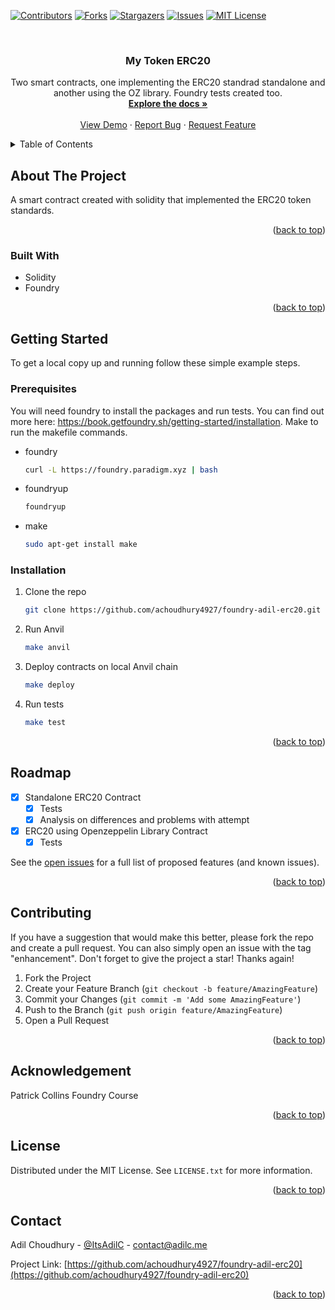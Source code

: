 <a name="readme-top"></a>

[![Contributors][contributors-shield]][contributors-url]
[![Forks][forks-shield]][forks-url]
[![Stargazers][stars-shield]][stars-url]
[![Issues][issues-shield]][issues-url]
[![MIT License][license-shield]][license-url]

<!-- PROJECT LOGO -->
<br />
<div align="center">

<h3 align="center">My Token ERC20</h3>

  <p align="center">
    Two smart contracts, one implementing the ERC20 standrad standalone and another using the OZ library. Foundry tests created too.
    <br />
    <a href="https://github.com/achoudhury4927/foundry-adil-erc20"><strong>Explore the docs »</strong></a>
    <br />
    <br />
    <a href="https://github.com/achoudhury4927/foundry-adil-erc20">View Demo</a>
    ·
    <a href="https://github.com/achoudhury4927/foundry-adil-erc20/issues">Report Bug</a>
    ·
    <a href="https://github.com/achoudhury4927/foundry-adil-erc20/issues">Request Feature</a>
  </p>
</div>

<!-- TABLE OF CONTENTS -->
<details>
  <summary>Table of Contents</summary>
  <ol>
    <li>
      <a href="#about-the-project">About The Project</a>
      <ul>
        <li><a href="#built-with">Built With</a></li>
      </ul>
    </li>
    <li>
      <a href="#getting-started">Getting Started</a>
      <ul>
        <li><a href="#prerequisites">Prerequisites</a></li>
        <li><a href="#installation">Installation</a></li>
      </ul>
    </li>
    <li><a href="#roadmap">Roadmap</a></li>
    <li><a href="#contributing">Contributing</a></li>
    <li><a href="#acknowledgement">Acknowledgement</a></li>
    <li><a href="#license">License</a></li>
    <li><a href="#contact">Contact</a></li>
  </ol>
</details>

<!-- ABOUT THE PROJECT -->

## About The Project

A smart contract created with solidity that implemented the ERC20 token standards.

<p align="right">(<a href="#readme-top">back to top</a>)</p>

### Built With

- Solidity
- Foundry

<p align="right">(<a href="#readme-top">back to top</a>)</p>

<!-- GETTING STARTED -->

## Getting Started

To get a local copy up and running follow these simple example steps.

### Prerequisites

You will need foundry to install the packages and run tests. You can find out more here: https://book.getfoundry.sh/getting-started/installation. Make to run the makefile commands.

- foundry

  ```sh
  curl -L https://foundry.paradigm.xyz | bash
  ```

- foundryup

  ```sh
  foundryup
  ```

- make
  ```sh
  sudo apt-get install make
  ```

### Installation

1. Clone the repo
   ```sh
   git clone https://github.com/achoudhury4927/foundry-adil-erc20.git
   ```
2. Run Anvil
   ```sh
   make anvil
   ```
3. Deploy contracts on local Anvil chain
   ```sh
   make deploy
   ```
4. Run tests
   ```sh
   make test
   ```

<p align="right">(<a href="#readme-top">back to top</a>)</p>

<!-- ROADMAP -->

## Roadmap

- [x] Standalone ERC20 Contract
  - [x] Tests
  - [x] Analysis on differences and problems with attempt
- [x] ERC20 using Openzeppelin Library Contract
  - [x] Tests

See the [open issues](https://github.com/achoudhury4927/foundry-adil-erc20/issues) for a full list of proposed features (and known issues).

<p align="right">(<a href="#readme-top">back to top</a>)</p>

<!-- CONTRIBUTING -->

## Contributing

If you have a suggestion that would make this better, please fork the repo and create a pull request. You can also simply open an issue with the tag "enhancement".
Don't forget to give the project a star! Thanks again!

1. Fork the Project
2. Create your Feature Branch (`git checkout -b feature/AmazingFeature`)
3. Commit your Changes (`git commit -m 'Add some AmazingFeature'`)
4. Push to the Branch (`git push origin feature/AmazingFeature`)
5. Open a Pull Request

<p align="right">(<a href="#readme-top">back to top</a>)</p>

<!-- ACKNOWLEDGEMENT -->

## Acknowledgement

Patrick Collins Foundry Course

<p align="right">(<a href="#readme-top">back to top</a>)</p>

<!-- LICENSE -->

## License

Distributed under the MIT License. See `LICENSE.txt` for more information.

<p align="right">(<a href="#readme-top">back to top</a>)</p>

<!-- CONTACT -->

## Contact

Adil Choudhury - [@ItsAdilC](https://twitter.com/ItsAdilC) - contact@adilc.me

Project Link: [https://github.com/achoudhury4927/foundry-adil-erc20](https://github.com/achoudhury4927/foundry-adil-erc20)

<p align="right">(<a href="#readme-top">back to top</a>)</p>

<!-- MARKDOWN LINKS & IMAGES -->
<!-- https://www.markdownguide.org/basic-syntax/#reference-style-links -->

[contributors-shield]: https://img.shields.io/github/contributors/achoudhury4927/guess-me-smart-contract.svg?style=for-the-badge
[contributors-url]: https://github.com/achoudhury4927/foundry-adil-erc20/graphs/contributors
[forks-shield]: https://img.shields.io/github/forks/achoudhury4927/guess-me-smart-contract.svg?style=for-the-badge
[forks-url]: https://github.com/achoudhury4927/foundry-adil-erc20/network/members
[stars-shield]: https://img.shields.io/github/stars/achoudhury4927/guess-me-smart-contract.svg?style=for-the-badge
[stars-url]: https://github.com/achoudhury4927/foundry-adil-erc20/stargazers
[issues-shield]: https://img.shields.io/github/issues/achoudhury4927/guess-me-smart-contract.svg?style=for-the-badge
[issues-url]: https://github.com/achoudhury4927/foundry-adil-erc20/issues
[license-shield]: https://img.shields.io/github/license/achoudhury4927/guess-me-smart-contract?style=for-the-badge
[license-url]: https://github.com/achoudhury4927/foundry-adil-erc20/blob/master/LICENSE.txt
